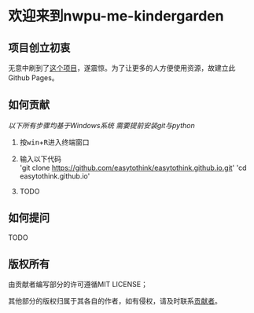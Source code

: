 # 欢迎来到nwpu-me-kindergarden

## 项目创立初衷
无意中刷到了[这个项目](https://github.com/LecterChu/nwpu-cram)，遂震惊。为了让更多的人方便使用资源，故建立此Github Pages。

## 如何贡献

*以下所有步骤均基于Windows系统*
*需要提前安装git与python*

1. 按<kbd>win</kbd>+<kbd>R</kbd>进入终端窗口

2. 输入以下代码  
    'git clone https://github.com/easytothink/easytothink.github.io.git'
    'cd easytothink.github.io'

3. TODO

## 如何提问
TODO

## 版权所有

由贡献者编写部分的许可遵循MIT LICENSE；

其他部分的版权归属于其各自的作者，如有侵权，请及时联系[贡献者](a3318114536@163.com)。
